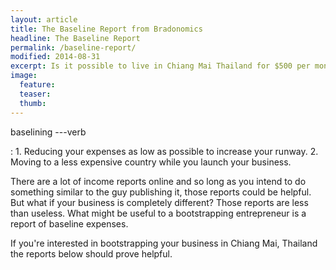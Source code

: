 ```yaml
---
layout: article
title: The Baseline Report from Bradonomics
headline: The Baseline Report
permalink: /baseline-report/
modified: 2014-08-31
excerpt: Is it possible to live in Chiang Mai Thailand for $500 per month? Check out the Baseline Report and find out.
image:
  feature:
  teaser:
  thumb:
---
```


baselining
---verb

: 1. Reducing your expenses as low as possible to increase your runway.
2. Moving to a less expensive country while you launch your business.

There are a lot of income reports online and so long as you intend to do something similar to the guy publishing it, those reports could be helpful. But what if your business is completely different? Those reports are less than useless. What might be useful to a bootstrapping entrepreneur is a report of baseline expenses.

If you're interested in bootstrapping your business in Chiang Mai, Thailand the reports below should prove helpful.